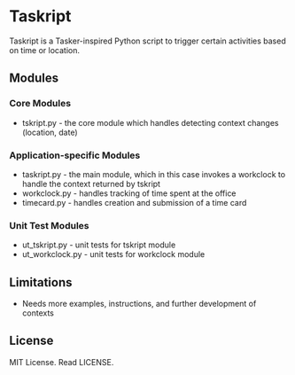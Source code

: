 # Taskript

Taskript is a Tasker-inspired Python script to trigger certain activities based on time or location.

## Modules

### Core Modules
* tskript.py - the core module which handles detecting context changes (location, date)

### Application-specific Modules
* taskript.py - the main module, which in this case invokes a workclock to handle the context returned by tskript
* workclock.py - handles tracking of time spent at the office
* timecard.py - handles creation and submission of a time card

### Unit Test Modules
* ut_tskript.py - unit tests for tskript module
* ut_workclock.py - unit tests for workclock module

## Limitations
* Needs more examples, instructions, and further development of contexts

## License
MIT License. Read LICENSE.